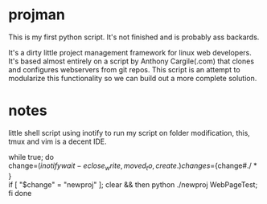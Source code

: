 projman
=======

This is my first python script. It's not finished and is probably ass backards.

It's a dirty little project management framework for linux web developers. 
It's based almost entirely on a script by Anthony Cargile(.com) that 
clones and configures webservers from git repos. This script is an attempt 
to modularize this functionality so we can build out a more complete solution. 

notes
=====

little shell script using inotify to run my script on folder modification,
this, tmux and vim is a decent IDE.

while true; do   
    change=$(inotifywait -e close_write,moved_to,create .)
    changes=${change#./ * }  
    if [ "$change" = "newproj" ]; clear && then python ./newproj WebPageTest; fi 
done 

